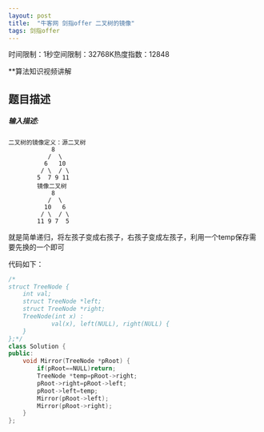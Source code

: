 ```yaml
---
layout: post
title:  "牛客网 剑指offer 二叉树的镜像"
tags: 剑指offer
---
```

时间限制：1秒空间限制：32768K热度指数：12848

**算法知识视频讲解

## 题目描述

##### **输入描述:**

```
二叉树的镜像定义：源二叉树 
    	    8
    	   /  \
    	  6   10
    	 / \  / \
    	5  7 9 11
    	镜像二叉树
    	    8
    	   /  \
    	  10   6
    	 / \  / \
    	11 9 7  5
```

就是简单递归，将左孩子变成右孩子，右孩子变成左孩子，利用一个temp保存需要先换的一个即可

代码如下：

```c++
/*
struct TreeNode {
	int val;
	struct TreeNode *left;
	struct TreeNode *right;
	TreeNode(int x) :
			val(x), left(NULL), right(NULL) {
	}
};*/
class Solution {
public:
    void Mirror(TreeNode *pRoot) {   
        if(pRoot==NULL)return;   
		TreeNode *temp=pRoot->right;
        pRoot->right=pRoot->left;
        pRoot->left=temp;
        Mirror(pRoot->left);
        Mirror(pRoot->right);
    }
};
```

